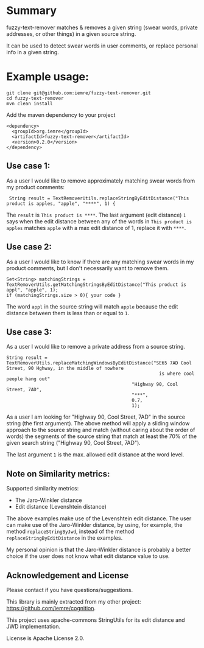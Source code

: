 # Summary

fuzzy-text-remover matches & removes a given string (swear words, private addresses, or other things) in a given source string.
  
It can be used to detect swear words in user comments, or replace personal info in a given string.
 
 
# Example usage:

```
git clone git@github.com:iemre/fuzzy-text-remover.git
cd fuzzy-text-remover
mvn clean install
```

Add the maven dependency to your project

```
<dependency>
  <groupId>org.iemre</groupId>
  <artifactId>fuzzy-text-remover</artifactId>
  <version>0.2.0</version>
</dependency>
```


## Use case 1:

As a user I would like to remove approximately matching swear words from my product comments:

```
 String result = TextRemoverUtils.replaceStringByEditDistance("This product is apples, "apple", "****", 1) {
```

The `result` is `This product is ****`. The last argument (edit distance) `1` says when the edit distance between any of 
 the words in `This product is apples` matches `apple` with a max edit distance of 1, replace it with `****`.


## Use case 2:

As a user I would like to know if there are any matching swear words in my product comments, but I don't necessarily want to 
remove them.

```
Set<String> matchingStrings = TextRemoverUtils.getMatchingStringsByEditDistance("This product is appl", "apple", 1);
if (matchingStrings.size > 0){ your code }
```

The word `appl` in the source string will match `apple` because the edit distance between them is less than or equal to `1`.  


## Use case 3:

As a user I would like to remove a private address from a source string.

```
String result = TextRemoverUtils.replaceMatchingWindowsByEditDistance("SE65 7AD Cool Street, 90 Hghway, in the middle of nowhere 
                                                        is where cool people hang out"
                                              "Highway 90, Cool Street, 7AD",
                                              "***",
                                              0.7,
                                              1);
```

As a user I am looking for "Highway 90, Cool Street, 7AD" in the source string (the first argument). The above method 
will apply a sliding window approach to the source string and match (without caring about the order of words) 
the segments of the source string that match at least the 70% of the given search string ("Highway 90, Cool Street, 7AD").

The last argument `1` is the max. allowed edit distance at the word level. 


## Note on Similarity metrics:

Supported similarity metrics:

* The Jaro-Winkler distance 
* Edit distance (Levenshtein distance)
  
 
The above examples make use of the Levenshtein edit distance. The user can make use of the Jaro-Winkler distance, by using, 
for example, the method `replaceStringByJwd`, instead of the method `replaceStringByEditDistance` in the examples.

My personal opinion is that the Jaro-Winkler distance is probably a better choice if the user does not know what edit distance value to use. 


## Acknowledgement and License

Please contact if you have questions/suggestions.

This library is mainly extracted from my other project: https://github.com/iemre/cognition. 

This project uses apache-commons StringUtils for its edit distance and JWD implementation.

License is Apache License 2.0.

